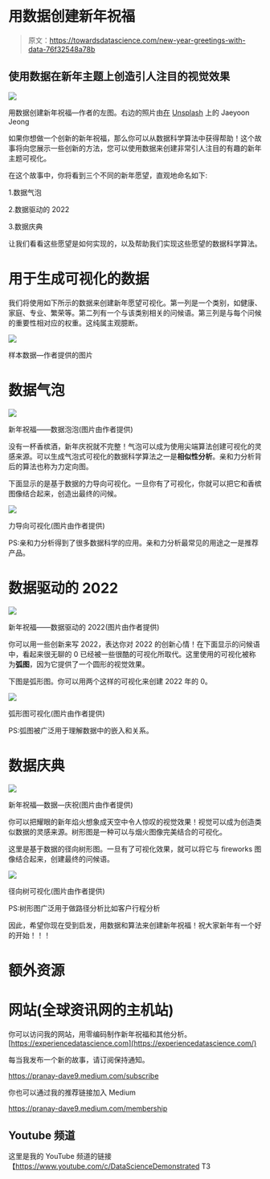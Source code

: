 # 用数据创建新年祝福

> 原文：<https://towardsdatascience.com/new-year-greetings-with-data-76f32548a78b>

## 使用数据在新年主题上创造引人注目的视觉效果

![](img/a4d828a9bb68500aeb0acd61dec52cbb.png)

用数据创建新年祝福—作者的左图。右边的照片由[在](https://unsplash.com/@gamzagaeguri?utm_source=unsplash&utm_medium=referral&utm_content=creditCopyText) [Unsplash](https://unsplash.com/s/photos/champagne?utm_source=unsplash&utm_medium=referral&utm_content=creditCopyText) 上的 Jaeyoon Jeong

如果你想做一个创新的新年祝福，那么你可以从数据科学算法中获得帮助！这个故事将向您展示一些创新的方法，您可以使用数据来创建非常引人注目的有趣的新年主题可视化。

在这个故事中，你将看到三个不同的新年愿望，直观地命名如下:

1.数据气泡

2.数据驱动的 2022

3.数据庆典

让我们看看这些愿望是如何实现的，以及帮助我们实现这些愿望的数据科学算法。

# 用于生成可视化的数据

我们将使用如下所示的数据来创建新年愿望可视化。第一列是一个类别，如健康、家庭、专业、繁荣等。第二列有一个与该类别相关的问候语。第三列是与每个问候的重要性相对应的权重。这纯属主观臆断。

![](img/f0b614ac9523ca75a706eaa0c6134d8c.png)

样本数据—作者提供的图片

# 数据气泡

![](img/b79a251fc44a45a392d1c6106d70259a.png)

新年祝福——数据泡泡(图片由作者提供)

没有一杯香槟酒，新年庆祝就不完整！气泡可以成为使用尖端算法创建可视化的灵感来源。可以生成气泡式可视化的数据科学算法之一是**相似性分析**。亲和力分析背后的算法也称为力定向图。

下面显示的是基于数据的力导向可视化。一旦你有了可视化，你就可以把它和香槟图像结合起来，创造出最终的问候。

![](img/15424d7d5871008bad67de3c8f0b8647.png)

力导向可视化(图片由作者提供)

PS:亲和力分析得到了很多数据科学的应用。亲和力分析最常见的用途之一是推荐产品。

# 数据驱动的 2022

![](img/89a466d4e50a97d62d264e2bd3000986.png)

新年祝福——数据驱动的 2022(图片由作者提供)

你可以用一些创新来写 2022，表达你对 2022 的创新心情！在下面显示的问候语中，看起来很无聊的 0 已经被一些很酷的可视化所取代。这里使用的可视化被称为**弧图**，因为它提供了一个圆形的视觉效果。

下图是弧形图。你可以用两个这样的可视化来创建 2022 年的 0。

![](img/2e39566f90f8448b0bbee3ab261dcf77.png)

弧形图可视化(图片由作者提供)

PS:弧图被广泛用于理解数据中的嵌入和关系。

# **数据庆典**

![](img/eb4e490e11f7b190359d8f14700489a1.png)

新年祝福—数据—庆祝(图片由作者提供)

你可以把耀眼的新年焰火想象成天空中令人惊叹的视觉效果！视觉可以成为创造类似数据的灵感来源。树形图是一种可以与烟火图像完美结合的可视化。

这里是基于数据的径向树形图。一旦有了可视化效果，就可以将它与 fireworks 图像结合起来，创建最终的问候语。

![](img/d38ff1ca3a680172e59d08e4f1c616a4.png)

径向树可视化(图片由作者提供)

PS:树形图广泛用于做路径分析比如客户行程分析

因此，希望你现在受到启发，用数据和算法来创建新年祝福！祝大家新年有一个好的开始！！！

# 额外资源

# 网站(全球资讯网的主机站)

你可以访问我的网站，用零编码制作新年祝福和其他分析。[https://experiencedatascience.com](https://experiencedatascience.com/)

每当我发布一个新的故事，请订阅保持通知。

<https://pranay-dave9.medium.com/subscribe>  

你也可以通过我的推荐链接加入 Medium

<https://pranay-dave9.medium.com/membership>  

## Youtube 频道

这里是我的 YouTube 频道的链接【https://www.youtube.com/c/DataScienceDemonstrated
T3